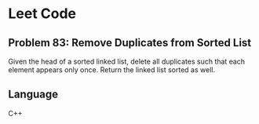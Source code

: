 # Leet Code
## Problem 83: Remove Duplicates from Sorted List

Given the head of a sorted linked list, delete all duplicates such that each element appears only once. Return the linked list sorted as well.

## Language
C++
